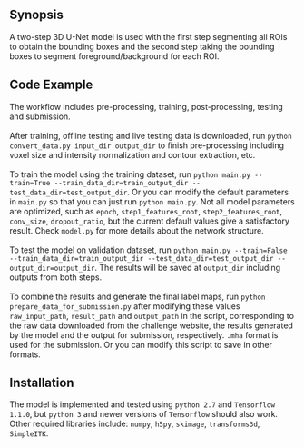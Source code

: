 ## Synopsis

A two-step 3D U-Net model is used with the first step segmenting all ROIs to obtain the bounding boxes and the second step taking the bounding boxes to segment foreground/background for each ROI.

## Code Example

The workflow includes pre-processing, training, post-processing, testing and submission.</br><br/>
After training, offline testing and live testing data is downloaded, run `python convert_data.py input_dir output_dir` to finish pre-processing including voxel size and intensity normalization and contour extraction, etc.</br><br/>
To train the model using the training dataset, run `python main.py --train=True --train_data_dir=train_output_dir --test_data_dir=test_output_dir`. Or you can modify the default parameters in `main.py` so that you can just run `python main.py`. Not all model parameters are optimized, such as `epoch`, `step1_features_root`, `step2_features_root`, `conv_size`, `dropout_ratio`, but the current default values give a satisfactory result. Check `model.py` for more details about the network structure.<br/><br/>
To test the model on validation dataset, run `python main.py --train=False --train_data_dir=train_output_dir --test_data_dir=test_output_dir --output_dir=output_dir`. The results will be saved at `output_dir` including outputs from both steps.<br/><br/>
To combine the results and generate the final label maps, run `python prepare_data_for_submission.py` after modifying these values `raw_input_path`, `result_path` and `output_path` in the script, corresponding to the raw data downloaded from the challenge website, the results generated by the model and the output for submission, respectively. `.mha` format is used for the submission. Or you can modify this script to save in other formats.

## Installation

The model is implemented and tested using `python 2.7` and `Tensorflow 1.1.0`, but `python 3` and newer versions of `Tensorflow` should also work.
Other required libraries include: `numpy`, `h5py`, `skimage`, `transforms3d`, `SimpleITK`.
